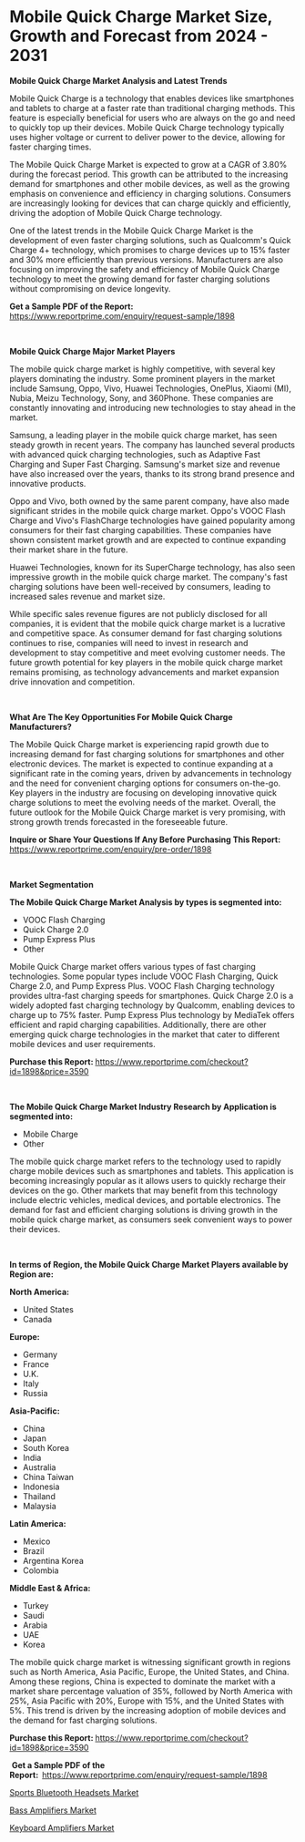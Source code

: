 <p><h1>Mobile Quick Charge Market Size, Growth and Forecast from 2024 - 2031</h1></p><p><strong>Mobile Quick Charge Market Analysis and Latest Trends</strong></p>
<p><p>Mobile Quick Charge is a technology that enables devices like smartphones and tablets to charge at a faster rate than traditional charging methods. This feature is especially beneficial for users who are always on the go and need to quickly top up their devices. Mobile Quick Charge technology typically uses higher voltage or current to deliver power to the device, allowing for faster charging times.</p><p>The Mobile Quick Charge Market is expected to grow at a CAGR of 3.80% during the forecast period. This growth can be attributed to the increasing demand for smartphones and other mobile devices, as well as the growing emphasis on convenience and efficiency in charging solutions. Consumers are increasingly looking for devices that can charge quickly and efficiently, driving the adoption of Mobile Quick Charge technology.</p><p>One of the latest trends in the Mobile Quick Charge Market is the development of even faster charging solutions, such as Qualcomm's Quick Charge 4+ technology, which promises to charge devices up to 15% faster and 30% more efficiently than previous versions. Manufacturers are also focusing on improving the safety and efficiency of Mobile Quick Charge technology to meet the growing demand for faster charging solutions without compromising on device longevity.</p></p>
<p><strong>Get a Sample PDF of the Report:&nbsp;</strong> <a href="https://www.reportprime.com/enquiry/request-sample/1898">https://www.reportprime.com/enquiry/request-sample/1898</a></p>
<p>&nbsp;</p>
<p><strong>Mobile Quick Charge Major Market Players</strong></p>
<p><p>The mobile quick charge market is highly competitive, with several key players dominating the industry. Some prominent players in the market include Samsung, Oppo, Vivo, Huawei Technologies, OnePlus, Xiaomi (MI), Nubia, Meizu Technology, Sony, and 360Phone. These companies are constantly innovating and introducing new technologies to stay ahead in the market.</p><p>Samsung, a leading player in the mobile quick charge market, has seen steady growth in recent years. The company has launched several products with advanced quick charging technologies, such as Adaptive Fast Charging and Super Fast Charging. Samsung's market size and revenue have also increased over the years, thanks to its strong brand presence and innovative products.</p><p>Oppo and Vivo, both owned by the same parent company, have also made significant strides in the mobile quick charge market. Oppo's VOOC Flash Charge and Vivo's FlashCharge technologies have gained popularity among consumers for their fast charging capabilities. These companies have shown consistent market growth and are expected to continue expanding their market share in the future.</p><p>Huawei Technologies, known for its SuperCharge technology, has also seen impressive growth in the mobile quick charge market. The company's fast charging solutions have been well-received by consumers, leading to increased sales revenue and market size.</p><p>While specific sales revenue figures are not publicly disclosed for all companies, it is evident that the mobile quick charge market is a lucrative and competitive space. As consumer demand for fast charging solutions continues to rise, companies will need to invest in research and development to stay competitive and meet evolving customer needs. The future growth potential for key players in the mobile quick charge market remains promising, as technology advancements and market expansion drive innovation and competition.</p></p>
<p>&nbsp;</p>
<p><strong>What Are The Key Opportunities For Mobile Quick Charge Manufacturers?</strong></p>
<p><p>The Mobile Quick Charge market is experiencing rapid growth due to increasing demand for fast charging solutions for smartphones and other electronic devices. The market is expected to continue expanding at a significant rate in the coming years, driven by advancements in technology and the need for convenient charging options for consumers on-the-go. Key players in the industry are focusing on developing innovative quick charge solutions to meet the evolving needs of the market. Overall, the future outlook for the Mobile Quick Charge market is very promising, with strong growth trends forecasted in the foreseeable future.</p></p>
<p><strong>Inquire or Share Your Questions If Any Before Purchasing This Report:</strong> <a href="https://www.reportprime.com/enquiry/pre-order/1898">https://www.reportprime.com/enquiry/pre-order/1898</a></p>
<p>&nbsp;</p>
<p><strong>Market Segmentation</strong></p>
<p><strong>The Mobile Quick Charge Market Analysis by types is segmented into:</strong></p>
<p><ul><li>VOOC Flash Charging</li><li>Quick Charge 2.0</li><li>Pump Express Plus</li><li>Other</li></ul></p>
<p><p>Mobile Quick Charge market offers various types of fast charging technologies. Some popular types include VOOC Flash Charging, Quick Charge 2.0, and Pump Express Plus. VOOC Flash Charging technology provides ultra-fast charging speeds for smartphones. Quick Charge 2.0 is a widely adopted fast charging technology by Qualcomm, enabling devices to charge up to 75% faster. Pump Express Plus technology by MediaTek offers efficient and rapid charging capabilities. Additionally, there are other emerging quick charge technologies in the market that cater to different mobile devices and user requirements.</p></p>
<p><strong>Purchase this Report:&nbsp;</strong><a href="https://www.reportprime.com/checkout?id=1898&price=3590">https://www.reportprime.com/checkout?id=1898&price=3590</a></p>
<p>&nbsp;</p>
<p><strong>The Mobile Quick Charge Market Industry Research by Application is segmented into:</strong></p>
<p><ul><li>Mobile Charge</li><li>Other</li></ul></p>
<p><p>The mobile quick charge market refers to the technology used to rapidly charge mobile devices such as smartphones and tablets. This application is becoming increasingly popular as it allows users to quickly recharge their devices on the go. Other markets that may benefit from this technology include electric vehicles, medical devices, and portable electronics. The demand for fast and efficient charging solutions is driving growth in the mobile quick charge market, as consumers seek convenient ways to power their devices.</p></p>
<p>&nbsp;</p>
<p><strong>In terms of Region, the Mobile Quick Charge Market Players available by Region are:</strong></p>
<p>
    <p> <strong> North America: </strong>
        <ul>
            <li>United States</li>
            <li>Canada</li>
        </ul>
        </p> 
    <p> <strong> Europe: </strong>
        <ul>
            <li>Germany</li>
            <li>France</li>
            <li>U.K.</li>
            <li>Italy</li>
            <li>Russia</li>
        </ul>
        </p> 
    <p> <strong> Asia-Pacific: </strong>
        <ul>
            <li>China</li>
            <li>Japan</li>
            <li>South Korea</li>
            <li>India</li>
            <li>Australia</li>
            <li>China Taiwan</li>
            <li>Indonesia</li>
            <li>Thailand</li>
            <li>Malaysia</li>
        </ul>
        </p> 
    <p> <strong> Latin America: </strong>
        <ul>
            <li>Mexico</li>
            <li>Brazil</li>
            <li>Argentina Korea</li>
            <li>Colombia</li>
        </ul>
        </p> 
    <p> <strong> Middle East & Africa: </strong>
        <ul>
            <li>Turkey</li>
            <li>Saudi</li>
            <li>Arabia</li>
            <li>UAE</li>
            <li>Korea</li>
        </ul>
    </p>
    </p>
<p><p>The mobile quick charge market is witnessing significant growth in regions such as North America, Asia Pacific, Europe, the United States, and China. Among these regions, China is expected to dominate the market with a market share percentage valuation of 35%, followed by North America with 25%, Asia Pacific with 20%, Europe with 15%, and the United States with 5%. This trend is driven by the increasing adoption of mobile devices and the demand for fast charging solutions.</p></p>
<p><strong>Purchase this Report: </strong><a href="https://www.reportprime.com/checkout?id=1898&price=3590">https://www.reportprime.com/checkout?id=1898&price=3590</a></p>
<p>&nbsp;<strong>Get a Sample PDF of the Report:&nbsp;&nbsp;</strong><a href="https://www.reportprime.com/enquiry/request-sample/1898">https://www.reportprime.com/enquiry/request-sample/1898</a></p>
<p><strong></strong></p>
<p><p><a href="https://github.com/brentleyjimmiealvaradoz4l1rea/Market-Research-Report-List-1/blob/main/sports-bluetooth-headsets-market.md">Sports Bluetooth Headsets Market</a></p><p><a href="https://github.com/eeaveuhhh/Market-Research-Report-List-2/blob/main/bass-amplifiers-market.md">Bass Amplifiers Market</a></p><p><a href="https://github.com/khayangel/Market-Research-Report-List-2/blob/main/keyboard-amplifiers-market.md">Keyboard Amplifiers Market</a></p></p>